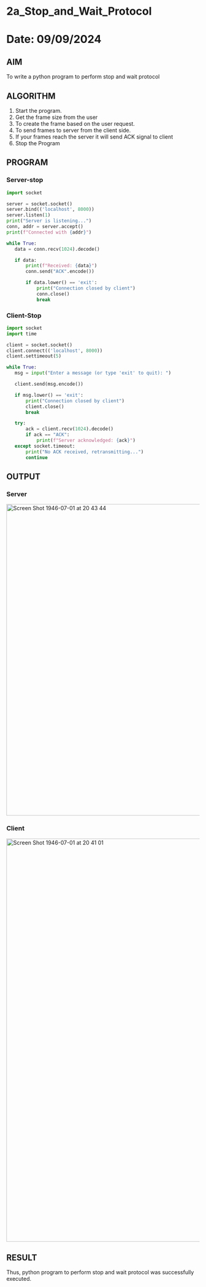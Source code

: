 # 2a_Stop_and_Wait_Protocol
# Date: 09/09/2024

## AIM 
To write a python program to perform stop and wait protocol
## ALGORITHM
1. Start the program.
2. Get the frame size from the user
3. To create the frame based on the user request.
4. To send frames to server from the client side.
5. If your frames reach the server it will send ACK signal to client
6. Stop the Program
## PROGRAM
### Server-stop
```py
import socket

server = socket.socket()
server.bind(('localhost', 8000))
server.listen(1)
print("Server is listening...")
conn, addr = server.accept()
print(f"Connected with {addr}")

while True:
   data = conn.recv(1024).decode()

   if data:
       print(f"Received: {data}")
       conn.send("ACK".encode())

       if data.lower() == 'exit':  
           print("Connection closed by client")
           conn.close()
           break
```
### Client-Stop
```py
import socket
import time

client = socket.socket()
client.connect(('localhost', 8000))
client.settimeout(5)  

while True:
   msg = input("Enter a message (or type 'exit' to quit): ")

   client.send(msg.encode())  

   if msg.lower() == 'exit':  
       print("Connection closed by client")
       client.close()
       break

   try:
       ack = client.recv(1024).decode()
       if ack == "ACK":
           print(f"Server acknowledged: {ack}")
   except socket.timeout:
       print("No ACK received, retransmitting...")
       continue  
```

## OUTPUT
### Server
<img width="813" alt="Screen Shot 1946-07-01 at 20 43 44" src="https://github.com/user-attachments/assets/99e9b8d9-0cb8-4d85-977e-6449a644f046">

### Client
<img width="1052" alt="Screen Shot 1946-07-01 at 20 41 01" src="https://github.com/user-attachments/assets/806d21a5-6079-49ae-a000-36fa3f7b3130">

## RESULT
Thus, python program to perform stop and wait protocol was successfully executed.
